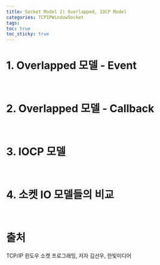 ```yaml
---
title: Socket Model 2) Overlapped, IOCP Model
categories: TCPIPWindowSocket
tags: 
toc: true
toc_sticky: true
---
```


# **1. Overlapped 모델 - Event**

<br/>

# **2. Overlapped 모델 - Callback**

<br/>

# **3. IOCP 모델**

<br/>

# **4. 소켓 IO 모델들의 비교**

<br/>

# **출처**

TCP/IP 윈도우 소켓 프로그래밍, 저자 김선우, 한빛미디어